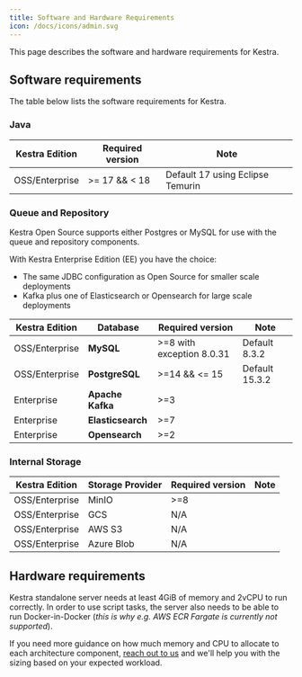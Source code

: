 ```yaml
---
title: Software and Hardware Requirements
icon: /docs/icons/admin.svg
---
```


This page describes the software and hardware requirements for Kestra.

## Software requirements

The table below lists the software requirements for Kestra.

### Java

| Kestra Edition    | Required version          | Note                             |
|-------------------|---------------------------|----------------------------------|
| OSS/Enterprise    | >= 17 && < 18             | Default 17 using Eclipse Temurin |

### Queue and Repository

Kestra Open Source supports either Postgres or MySQL for use with the queue and repository components.

With Kestra Enterprise Edition (EE) you have the choice:
- The same JDBC configuration as Open Source for smaller scale deployments
- Kafka plus one of Elasticsearch or Opensearch for large scale deployments

| Kestra Edition    | Database          | Required version          | Note                             |
|-------------------|-------------------|---------------------------|----------------------------------|
| OSS/Enterprise    | **MySQL**         | >=8 with exception 8.0.31 | Default 8.3.2                    |
| OSS/Enterprise    | **PostgreSQL**    | >=14 && <= 15             | Default 15.3.2                   |
| Enterprise        | **Apache Kafka**  | >=3                       |                                  |
| Enterprise        | **Elasticsearch** | >=7                       |                                  |
| Enterprise        | **Opensearch**    | >=2                       |                                  |

### Internal Storage

| Kestra Edition    | Storage Provider  | Required version          | Note                             |
|-------------------|-------------------|---------------------------|----------------------------------|
| OSS/Enterprise    | MinIO             | >=8                       |                                  |
| OSS/Enterprise    | GCS               | N/A                       |                                  |
| OSS/Enterprise    | AWS S3            | N/A                       |                                  |
| OSS/Enterprise    | Azure Blob        | N/A                       |                                  |


## Hardware requirements

Kestra standalone server needs at least 4GiB of memory and 2vCPU to run correctly. In order to use script tasks, the server also needs to be able to run Docker-in-Docker (_this is why e.g. AWS ECR Fargate is currently not supported_).

If you need more guidance on how much memory and CPU to allocate to each architecture component, [reach out to us](/demo) and we'll help you with the sizing based on your expected workload.
